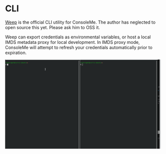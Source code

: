 # CLI

[Weep](https://github.com/Netflix/weep) is the official CLI utility for ConsoleMe. The author has neglected to open source this yet. Please ask him to OSS it. 

Weep can export credentials as environmental variables, or host a local IMDS metadata proxy for local development. In IMDS proxy mode, ConsoleMe will attempt to refresh your credentials automatically prior to expiration. 



![](.gitbook/assets/weep.gif)


